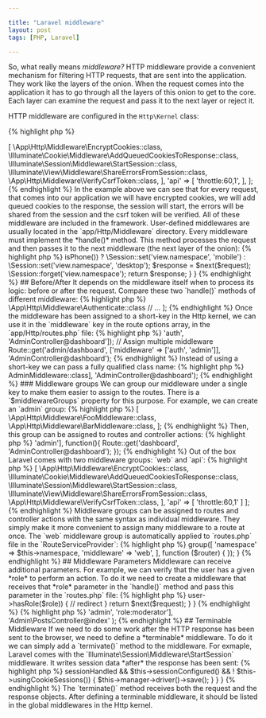 ```yaml
---

title: "Laravel middleware"
layout: post
tags: [PHP, Laravel]

---
```


So, what really means *middleware?* HTTP middleware provide a convenient mechanism for filtering HTTP requests, that are
sent into the application. They work like the layers of the onion. When the request comes into the application it has to go through 
all the layers of this onion to get to the core. Each layer can examine the request and pass it to the next layer or reject it.

HTTP middleware are configured in the `Http\Kernel` class:

{% highlight php %}
<?php

class Kernel extends HttpKernel {


/**
 * The application's route middleware groups.
 *
 * @var array
 */
 protected $middlewareGroups = [
    'web' => [
        \App\Http\Middleware\EncryptCookies::class,
        \Illuminate\Cookie\Middleware\AddQueuedCookiesToResponse::class,
        \Illuminate\Session\Middleware\StartSession::class,
        \Illuminate\View\Middleware\ShareErrorsFromSession::class,
        \App\Http\Middleware\VerifyCsrfToken::class,
                
    ],
    'api' => [
        'throttle:60,1',
    ],
];
{% endhighlight %}

In the example above we can see that for every request, that comes into our application we will have encrypted cookies, we will add queued cookies
to the response, the session will start, the errors will be shared from the session and the csrf token will be verified. All of these 
middleware are included in the framework. User-defined middlewares are usually located in the `app/Http/Middleware` directory.

Every middleware must implement the *handle()* method. This method processes the request and then passes it to the next middleware (the next 
layer of the onion):

{% highlight php %}
<?php

/* Handle an incoming request.
 *
 * @param  \Illuminate\Http\Request $request
 * @param  \Closure $next
 * @param  string|null  $guard
 * @return mixed
 */
public function handle($request, Closure $next, $guard = null) {
    return $next($request);
}

{% endhighlight %}

## Create A New Middleware

For example, we need to set a view namespace according to client user agent string: *desktop* or *mobile*. We can use `artisan`
command to create a new middleware:

{% highlight bash %}
php artisan make:middleware SetViewNamespace
{% endhighlight %}

This command will create a new `SetViewNamespace` class in the `app/Http/Middleware`. In this middleware, we will check the 
request user agent string and store the result in the session. Then the request is passed deeper into the application by
calling the `next` callback with the `$request` param.

{% highlight php %}
<?php

class SetViewNamespace {

    /**
     * Handle an incoming request.
     *
     * @param  \Illuminate\Http\Request $request
     * @param  \Closure $next
     * @param  string $code
     * @return mixed
     */
    public function handle($request, Closure $next) {
        $agent = app(Agent::class);

        ($agent->isPhone()) ?
            \Session::set('view.namespace', 'mobile') :
            \Session::set('view.namespace', 'desktop');

        $response = $next($request);

        \Session::forget('view.namespace');

        return $response;
    }
}

{% endhighlight %}

## Before/After 

It depends on the middleware itself when to process its logic: before or after the request. Compare these two `handle()` methods of different
middleware:

{% highlight php %}
<?php

namespace App\Http\Middleware;

class BeforeMiddleware 
{
    public function handle($request, Closure $next)
    {
        // Perform logic
        return $next($request);
    }
}
{% endhighlight %}

In the code above the `BeforeMiddleware` will perform its logic *before* the request is handled by the application.

{% highlight php %}
<?php

namespace App\Http\Middleware;

class AfterMiddleware 
{
    public function handle($request, Closure $next)
    {
        $response = $next($request);

        // Perform logic

        return $response$response;
    }
}
{% endhighlight %}

But this middleware will perform its logic *after* the request is handled.

## Registering middleware

There are three different ways to register a middleware:

- Global middleware
- Route middleware
- Middleware groups

### Global middleware
If your want a middleware to be run for every HTTP request to the application, list the middleware class in the `$middleware` property of the
`app/Http/Kernel` class:

{% highlight php %}
<?php

namespace App\Http;

use Illuminate\Foundation\Http\Kernel as HttpKernel;

class Kernel extends HttpKernel {

    protected $middleware = [
        //...
        \App\Http\Middleware\VerifyCsrfToken::class,
        \App\Http\Middleware\MyGlobalMiddleware::class
    ];
}
{% endhighlight %}

### Route middleware

To assign a middleware to specific routes, you should first create a short-key for this middleware in `$routeMiddleware` property of the
`app/Http/Kernel` class:

{% highlight php %}
<?php 

// App\Http\Kernel class

protected $routeMiddleware = [
    'auth' => \App\Http\Middleware\Authenticate::class
    // ...
];
{% endhighlight %}

Once the middleware has been assigned to a short-key in the Http kernel, we can use it in the `middleware` key in the route options array, 
in the `app/Http/routes.php` file:

{% highlight php %}
<?php

// Assign only one middleware
Route::get('admin/dashboard', ['middleware' => 'auth', 'AdminController@dashboard']);

// Assign multiple middleware
Route::get('admin/dashboard', ['middleware' => ['auth', 'admin']], 'AdminController@dashboard');
{% endhighlight %}

Instead of using a short-key we can pass a fully qualified class name:

{% highlight php %}
<?php

use App\Http\Middleware\AdminMiddleware;

Route::get('admin/dashboard', ['middleware' => AdminMiddleware::class], 'AdminController@dashboard');
{% endhighlight %}

### Middleware groups

We can group our middleware under a single key to make them easier to assign to the routes. There is a `$middlewareGroups` property for 
this purpose. For example, we can create an `admin` group:

{% highlight php %}
<?php

// App\Http\Kernel class

protected $middlewareGroups = [
    'admin' => [
        \App\Http\Middleware\FooMiddleware::class,
        \App\Http\Middleware\BarMiddleware::class,
];

{% endhighlight %}

Then, this group can be assigned to routes and controller actions:

{% highlight php %}
<?php

Route::group(['middleware' => 'admin'], function(){
    Route::get('dashboard', 'AdminController@dashboard');
});
{% endhighlight %}

Out of the box Laravel comes with two middleware groups: `web` and `api`:

{% highlight php %}
<?php

// App\Http\Kernel

protected $middlewareGroups = [
    'web' => [
        \App\Http\Middleware\EncryptCookies::class,
        \Illuminate\Cookie\Middleware\AddQueuedCookiesToResponse::class,
        \Illuminate\Session\Middleware\StartSession::class,
        \Illuminate\View\Middleware\ShareErrorsFromSession::class,
        \App\Http\Middleware\VerifyCsrfToken::class,
    ],
    'api' => [
        'throttle:60,1'
    ]
];
{% endhighlight %}

Middleware groups can be assigned to routes and controller actions with the same syntax as individual middleware. They simply
make it more convenient to assign many middleware to a route at once. The `web` middleware group is automatically applied to 
`routes.php` file in the `RouteServiceProvider`: 

{% highlight php %}
<?php

// App\ServiceProviders\RouteServiceProvider

/**
 * Define the "web" routes for the application.
 *
 * These routes all receive session state, CSRF protection, etc.
 *
 * @param  \Illuminate\Routing\Router  $router
 * @return void
 */
protected function mapWebRoutes(Router $router)
{
    $router->group([
        'namespace' => $this->namespace, 'middleware' => 'web',
    ], function ($router) {
        
    });
}
{% endhighlight %}

## Middleware Parameters

Middleware can receive additional parameters. For example, we can verify that the user has a given *role* to perform an action. To do it
we need to create a middleware that receives that *role* parameter in the `handle()` method and pass this parameter in the `routes.php` file:

{% highlight php %}
<?php

namespace App\Http\Middleware;

use Closure;

class RoleMiddleware 
{
    public function handle($request, Closure $next, $role) 
    {
        if(!$request->user->hasRole($role)) {
            // redirect
        }

        return $next($request);
    }
}
{% endhighlight %}

{% highlight php %}
<?php

// routes.php

Route::get('admin/posts', ['middleware' => 'admin', 'role:moderator'], 'Admin\PostsController@index' );
{% endhighlight %}

## Terminable Middleware

If we need to do some work after the HTTP response has been sent to the browser, we need to define a *terminable* 
middleware. To do it we can simply add a `termivate()` method to the middleware. For exmaple, Laravel comes with the 
`Illuminate\Session\Middleware\StartSession` middleware. It writes session data *after* the response has been sent:

{% highlight php %}
<?php

namespace Illuminate\Session\Middleware;

// use ...

class StartSession
{
    // ... 

    /**
     * Perform any final actions for the request lifecycle.
     *
     * @param  \Illuminate\Http\Request  $request
     * @param  \Symfony\Component\HttpFoundation\Response  $response
     * @return void
     */
     public function $terminate($request, $response) 
     {
         if ($this->sessionHandled && $this->sessionConfigured() && ! $this->usingCookieSessions()) {
            $this->manager->driver()->save();
         }
     }
}
{% endhighlight %}

The `terminate()` method receives both the request and the response objects. After defining a terminable middleware,
it should be listed in the global middlewares in the Http kernel.
